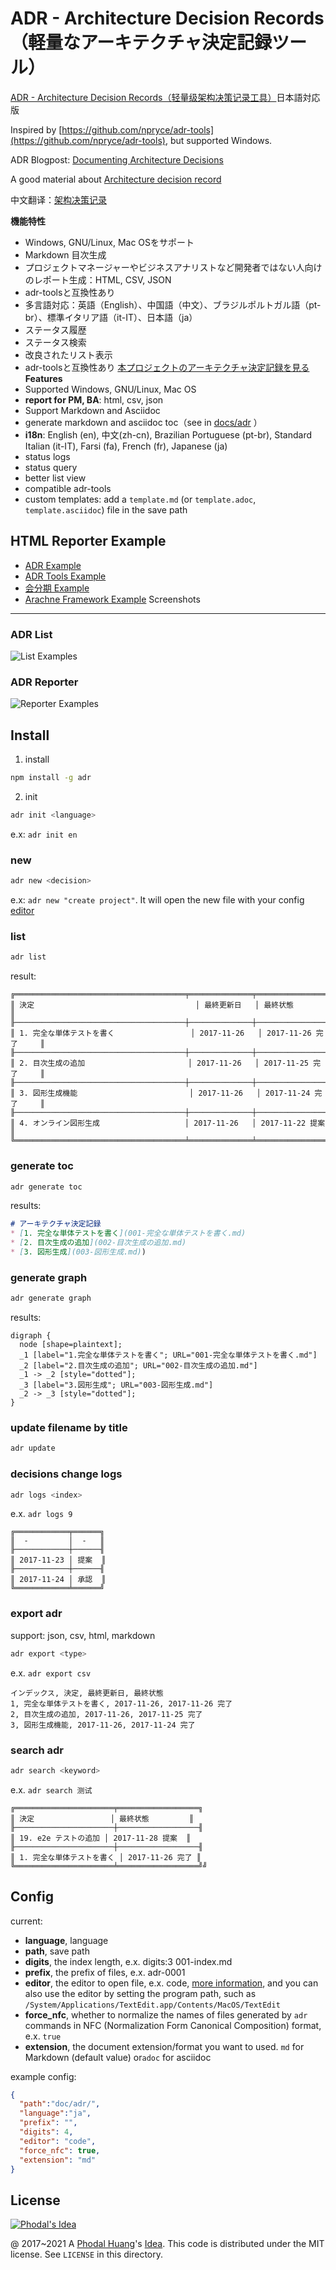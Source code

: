 ADR - Architecture Decision Records（軽量なアーキテクチャ決定記録ツール）
===

[ADR - Architecture Decision Records（轻量级架构决策记录工具）](https://github.com/phodal/adr)日本語対応版

Inspired by [https://github.com/npryce/adr-tools](https://github.com/npryce/adr-tools), but supported Windows.

ADR Blogpost: [Documenting Architecture Decisions](http://thinkrelevance.com/blog/2011/11/15/documenting-architecture-decisions)

A good material about [Architecture decision record](https://github.com/joelparkerhenderson/architecture_decision_record)

中文翻译：[架构决策记录](https://www.phodal.com/blog/documenting-architecture-decisions/)


**機能特性**
- Windows, GNU/Linux, Mac OSをサポート
- Markdown 目次生成
- プロジェクトマネージャーやビジネスアナリストなど開発者ではない人向けのレポート生成：HTML, CSV, JSON
- adr-toolsと互換性あり
- 多言語対応：英語（English）、中国語（中文）、ブラジルポルトガル語（pt-br）、標準イタリア語（it-IT）、日本語（ja）
- ステータス履歴
- ステータス検索
- 改良されたリスト表示
- adr-toolsと互換性あり
  [本プロジェクトのアーキテクチャ決定記録を見る](/docs/adr)
  **Features**
- Supported Windows, GNU/Linux, Mac OS
- **report for PM, BA**: html, csv, json
- Support Markdown and Asciidoc
- generate markdown and asciidoc toc（see in [docs/adr](/docs/adr) ）
- **i18n**: English (en), 中文(zh-cn), Brazilian Portuguese (pt-br), Standard Italian (it-IT), Farsi (fa), French (fr), Japanese (ja)
- status logs
- status query
- better list view
- compatible adr-tools
- custom templates: add a `template.md` (or `template.adoc`, `template.asciidoc`) file in the save path
## HTML Reporter Example
- [ADR Example](https://phodal.github.io/adr/examples/export-1.html)
- [ADR Tools Example](https://phodal.github.io/adr/examples/export-3.html)
- [会分期 Example](https://phodal.github.io/adr/examples/export-2.html)
- [Arachne Framework Example](https://phodal.github.io/adr/examples/export-4.html)
  Screenshots
---
### ADR List
![List Examples](docs/list-example.png)
### ADR Reporter
![Reporter Examples](docs/reporter-example.png)
## Install
1. install
```bash
npm install -g adr
```
2. init
```bash
adr init <language>
```
e.x: ``adr init en``
### new
```bash
adr new <decision>
```
e.x: ``adr new "create project"``. It will open the new file with your config [editor](#config)
### list
```bash
adr list
```
result:

```
╔══════════════════════════════════════╤══════════════╤═══════════════════╗
║ 決定                                    │ 最終更新日   │ 最終状態            ║
╟──────────────────────────────────────┼──────────────┼───────────────────╢
║ 1. 完全な単体テストを書く                 │ 2017-11-26   │ 2017-11-26 完了     ║
╟──────────────────────────────────────┼──────────────┼───────────────────╢
║ 2. 目次生成の追加                       │ 2017-11-26   │ 2017-11-25 完了     ║
╟──────────────────────────────────────┼──────────────┼───────────────────╢
║ 3. 図形生成機能                         │ 2017-11-26   │ 2017-11-24 完了     ║
╟──────────────────────────────────────┼──────────────┼───────────────────╢
║ 4. オンライン図形生成                   │ 2017-11-26   │ 2017-11-22 提案     ║
╚══════════════════════════════════════╧══════════════╧═══════════════════╝╝
```

### generate toc

```bash
adr generate toc
```

results:

```markdown
# アーキテクチャ決定記録
* [1. 完全な単体テストを書く](001-完全な単体テストを書く.md)
* [2. 目次生成の追加](002-目次生成の追加.md)
* [3. 図形生成](003-図形生成.md))
```

### generate graph

```sh
adr generate graph
```

results:

```
digraph {
  node [shape=plaintext];
  _1 [label="1.完全な単体テストを書く"; URL="001-完全な単体テストを書く.md"]
  _2 [label="2.目次生成の追加"; URL="002-目次生成の追加.md"]
  _1 -> _2 [style="dotted"];
  _3 [label="3.図形生成"; URL="003-図形生成.md"]
  _2 -> _3 [style="dotted"];
}
```

### update filename by title

```bash
adr update
```

### decisions change logs

```bash
adr logs <index>
```

e.x. ``adr logs 9``

```
╔════════════╤══════╗
║  -         │  -   ║
╟────────────┼──────╢
║ 2017-11-23 │ 提案  ║
╟────────────┼──────╢
║ 2017-11-24 │ 承認  ║
╚════════════╧══════╝
```

### export adr

support: json, csv, html, markdown

```bash
adr export <type>
```

e.x. ``adr export csv``

```
インデックス, 決定, 最終更新日, 最終状態
1, 完全な単体テストを書く, 2017-11-26, 2017-11-26 完了
2, 目次生成の追加, 2017-11-26, 2017-11-25 完了
3, 図形生成機能, 2017-11-26, 2017-11-24 完了
```

### search adr

```bash
adr search <keyword>
```

e.x. ``adr search 测试``

```
╔══════════════════════╤══════════════════╗
║ 決定                 │ 最終状態         ║
╟──────────────────────┼──────────────────╢
║ 19. e2e テストの追加 │ 2017-11-28 提案  ║
╟──────────────────────┼──────────────────╢
║ 1. 完全な単体テストを書く │ 2017-11-26 完了 ║
╚══════════════════════╧══════════════════╝╝
```

Config
---

current:

- **language**, language
- **path**, save path
- **digits**, the index length, e.x. digits:3 001-index.md
- **prefix**, the prefix of files, e.x. adr-0001
- **editor**, the editor to open file, e.x. code, [more information](https://github.com/lahmatiy/open-in-editor#editor), and you can also use the editor by setting the program path, such as `/System/Applications/TextEdit.app/Contents/MacOS/TextEdit`
- **force_nfc**, whether to normalize the names of files generated by `adr` commands in NFC (Normalization Form Canonical Composition) format, e.x. `true`
- **extension**, the document extension/format you want to used. `md` for Markdown (default value) or`adoc` for asciidoc

example config:

```json
{
  "path":"doc/adr/",
  "language":"ja",
  "prefix": "",
  "digits": 4,
  "editor": "code",
  "force_nfc": true,
  "extension": "md"
}
```

License
---

[![Phodal's Idea](http://brand.phodal.com/shields/idea-small.svg)](http://ideas.phodal.com/)

@ 2017~2021 A [Phodal Huang](https://www.phodal.com)'s [Idea](http://github.com/phodal/ideas).  This code is distributed under the MIT license. See `LICENSE` in this directory.
